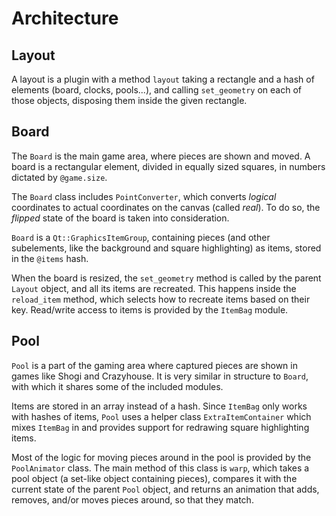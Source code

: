 # Architecture

## Layout

A layout is a plugin with a method `layout` taking a rectangle and a hash of
elements (board, clocks, pools...), and calling `set_geometry` on each of those
objects, disposing them inside the given rectangle.

## Board

The `Board` is the main game area, where pieces are shown and moved. A board is
a rectangular element, divided in equally sized squares, in numbers dictated by
`@game.size`.

The `Board` class includes `PointConverter`, which converts *logical*
coordinates to actual coordinates on the canvas (called *real*).
To do so, the *flipped* state of the board is taken into consideration.

`Board` is a `Qt::GraphicsItemGroup`, containing pieces (and other subelements,
like the background and square highlighting) as items, stored in the `@items`
hash. 

When the board is resized, the `set_geometry` method is called by the parent
`Layout` object, and all its items are recreated. This happens inside the
`reload_item` method, which selects how to recreate items based on their key.
Read/write access to items is provided by the `ItemBag` module.

## Pool

`Pool` is a part of the gaming area where captured pieces are shown in games
like Shogi and Crazyhouse. It is very similar in structure to `Board`, with
which it shares some of the included modules.

Items are stored in an array instead of a hash. Since `ItemBag` only works with
hashes of items, `Pool` uses a helper class `ExtraItemContainer` which mixes
`ItemBag` in and provides support for redrawing square highlighting items.

Most of the logic for moving pieces around in the pool is provided by the
`PoolAnimator` class. The main method of this class is `warp`, which takes a
pool object (a set-like object containing pieces), compares it with the current
state of the parent `Pool` object, and returns an animation that adds, removes,
and/or moves pieces around, so that they match.



